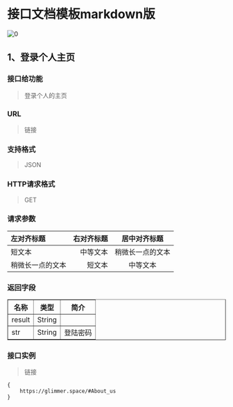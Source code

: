 # **接口文档模板markdown版**

![0](<https://pic.imlehr.com/uploads/typora/daily.png> )

## **1、登录个人主页**

### **接口给功能**

> 登录个人的主页

### **URL**

> 链接

### **支持格式**

> JSON

### **HTTP请求格式**

> GET

### **请求参数**

| 左对齐标题 | 右对齐标题 | 居中对齐标题 |
| :------| ------: | :------: |
| 短文本 | 中等文本 | 稍微长一点的文本 |
| 稍微长一点的文本 | 短文本 | 中等文本 |

</tr>
</table>

### **返回字段**

<table border="1" >
<th>名称</th>
<th>类型</th>
<th>简介</th>
<tr>
<td>
result
</td>
<td>
String
</td>
<td>
</td>
</tr>
<tr>
<td>
str
</td>
<td>
String
</td>
<td>
登陆密码
</td>

</tr>
</table>

### **接口实例**

> 链接

    {
        https://glimmer.space/#About_us
    }
